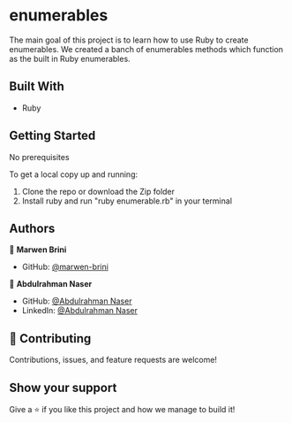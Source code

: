# enumerables
The main goal of this project is to learn how to use Ruby to create enumerables. We created a banch of enumerables methods which function as the built in Ruby enumerables.

## Built With

- Ruby

## Getting Started

No prerequisites

To get a local copy up and running:

1) Clone the repo or download the Zip folder
2) Install ruby and run "ruby enumerable.rb" in your terminal
## Authors

👤 **Marwen Brini**

- GitHub: [@marwen-brini](https://github.com/Marwen-Brini)

👤 **Abdulrahman Naser**

- GitHub: [@Abdulrahman Naser](https://github.com/Abdona)
- LinkedIn: [@Abdulrahman Naser](https://www.linkedin.com/in/abdulrahman-nasser-2b7173131/)

## 🤝 Contributing

Contributions, issues, and feature requests are welcome!

## Show your support

Give a ⭐️ if you like this project and how we manage to build it!
